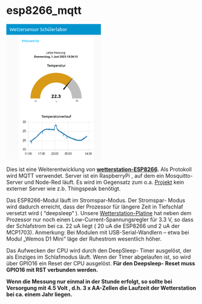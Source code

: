 # esp8266_mqtt
<img src="/node-red/dashboard%20node-red.png" width=250>

Dies ist eine Weiterentwicklung von  **[wetterstation-ESP8266](https://github.com/dk2jk/wetterstation-ESP8266).**
Als Protokoll wird MQTT verwendet. Server ist ein RaspberryPi , auf dem ein Mosquitto- Server und Node-Red läuft.
Es wird im Gegensatz zum o.a. [Projekt](https://github.com/dk2jk/wetterstation-ESP8266)  kein externer Server wie z.b. Thingspeak benötigt.

Das ESP8266-Modul läuft im Stromspar-Modus. Der Stromspar- Modus wird dadurch erreicht, dass der Prozessor für längere Zeit in Tiefschlaf versetzt wird ( “deepsleep“ ). 
Unsere [Wetterstation-Platine]() hat neben dem Prozessor nur noch einen Low-Current-Spannungsregler für 3.3 V, so dass der Schlafstrom bei ca. 22 uA liegt ( 20 uA die ESP8266 und 2 uA der  MCP1703). 
Anmerkung: Bei Modulen mit USB-Serial-Wandlern – etwa bei Modul „Wemos D1 Mini“ läge der Ruhestrom wesentlich höher.

Das Aufwecken der CPU wird durch den DeepSleep- Timer ausgelöst, der als Einziges im Schlafmodus läuft. Wenn der Timer abgelaufen ist, so wird über GPIO16 ein Reset der CPU ausgelöst. **Für den Deepsleep- Reset muss GPIO16 mit RST verbunden werden.**

**Wenn die Messung nur einmal in der Stunde erfolgt, so sollte bei Versorgung mit 4.5 Volt , d.h. 3 x AA-Zellen die Laufzeit der Wetterstation bei ca. einem Jahr liegen.**

